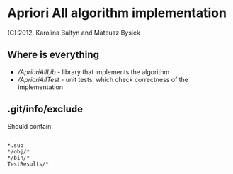 Apriori All algorithm implementation
====================================

(C) 2012, Karolina Baltyn and Mateusz Bysiek


Where is everything
-------------------

* */AprioriAllLib* - library that implements the algorithm
* */AprioriAllTest* - unit tests, which check correctness of the implementation


.git/info/exclude
-----------------

Should contain:

<code>
*.suo
*/obj/*
*/bin/*
TestResults/*
</code>
